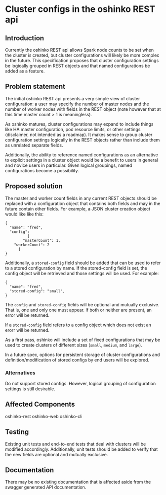 # Cluster configs in the oshinko REST api

## Introduction

Currently the oshinko REST api allows Spark node counts
to be set when the cluster is created, but cluster
configurations will likely be more complex in the future.
This specification proposes that cluster configuration
settings be logically grouped in REST objects and that
named configurations be added as a feature.

## Problem statement

The initial oshinko REST api presents a very simple view of
cluster configuration: a user may specify the number of master
nodes and the number of worker nodes with fields in the REST
object (note however that at this time master count > 1 is meaningless).

As oshinko matures, cluster configurations may expand
to include things like HA master configuration, pod resource
limits, or other settings (disclaimer, not intended as a roadmap).
It makes sense to group cluster configuration settings logically
in the REST objects rather than include them as unrelated separate
fields.

Additionally, the ability to reference named configurations
as an alternative to explicit settings in a cluster object
would be a benefit to users in general and novice users in
particular. Given logical groupings, named configurations
become a possibility.

## Proposed solution

The master and worker count fields in any current REST objects
should be replaced with a configuration object that contains
both fields and may in the future contain other fields. For
example, a JSON cluster creation object would like like this:

    {
      "name": "fred",
      "config":
              {
	        "masterCount": 1,
		"workerCount": 2
	      }
    }
			   
Additionally, a `stored-config` field should be added that
can be used to refer to a stored configuration by name. If
the stored-config field is set, the config object will be
retrieved and those settings will be used.  For example:

    {
      "name": "fred",
      "stored-config": "small",
    }

The `config` and `stored-config` fields will be optional
and mutually exclusive. That is, one and only one must
appear. If both or neither are present, an error will
be returned.

If a `stored-config` field refers to a config object which
does not exist an erorr will be returned.

As a first pass, oshinko will include a set of fixed
configurations that may be used to create clusters of
different sizes (`small`, `medium`, and `large`).

In a future spec, options for persistent storage of cluster
configurations and definition/modification of stored configs
by end users will be explored.

### Alternatives

Do not support stored configs. However, logical grouping
of configuration settings is still desirable.

## Affected Components

oshinko-rest
oshinko-web
oshinko-cli

## Testing

Existing unit tests and end-to-end tests that deal with clusters
will be modified accordingly. Additionally, unit tests should be
added to verify that the new fields are optional and mutually
exclusive.

## Documentation

There may be no existing documentation that is affected aside
from the swagger generated API documentation.